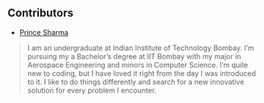 ## Contributors

- [Prince Sharma](https://github.com/prince-sharma)

> I am an undergraduate at Indian Institute of Technology Bombay.
> I’m pursuing my a Bachelor’s degree at IIT Bombay with my major in 
> Aerospace Engineering and minors in Computer Science.
> I’m quite new to coding, but I have loved it right from the day I was introduced to it.
> I like to do things differently and search for a new innovative solution for every problem I encounter.